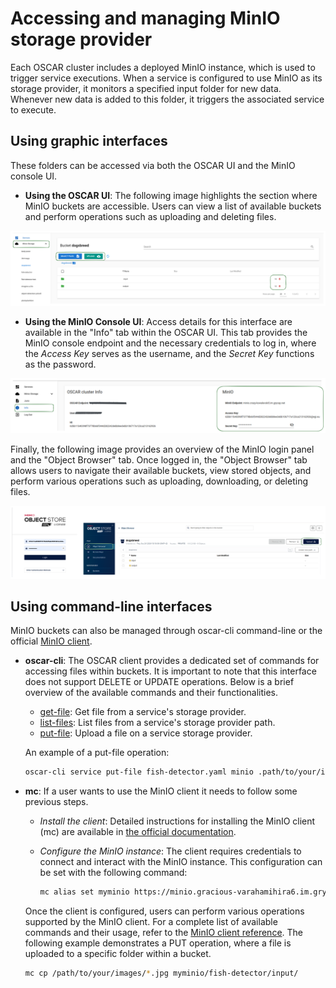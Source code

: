 # Accessing and managing MinIO storage provider

Each OSCAR cluster includes a deployed MinIO instance, which is used to trigger service executions. When a service is configured to use MinIO as its storage provider, it monitors a specified input folder for new data. Whenever new data is added to this folder, it triggers the associated service to execute. 

## Using graphic interfaces

These folders can be accessed via both the OSCAR UI and the MinIO console UI.

- **Using the OSCAR UI**: The following image highlights the section where MinIO buckets are accessible. Users can view a list of available buckets and perform operations such as uploading and deleting files.
  
![minio-buckets](images/bucket-list.png)

- **Using the MinIO Console UI**: Access details for this interface are available in the "Info" tab within the OSCAR UI. This tab provides the MinIO console endpoint and the necessary credentials to log in, where the *Access Key* serves as the username, and the *Secret Key* functions as the password.

![oscar-info](images/oscar-info.png)

Finally, the following image provides an overview of the MinIO login panel and the "Object Browser" tab. Once logged in, the "Object Browser" tab allows users to navigate their available buckets, view stored objects, and perform various operations such as uploading, downloading, or deleting files.

![oscar-info](images/minio-ui.png)


## Using command-line interfaces

MinIO buckets can also be managed through oscar-cli command-line or the official [MinIO client](https://min.io/docs/minio/linux/reference/minio-mc.html). 

- **oscar-cli**: The OSCAR client provides a dedicated set of commands for accessing files within buckets. It is important to note that this interface does not support DELETE or UPDATE operations. Below is a brief overview of the available commands and their functionalities.
  - [get-file](https://docs.oscar.grycap.net/oscar-cli/#get-file): Get file from a service's storage provider.
  - [list-files](https://docs.oscar.grycap.net/oscar-cli/#list-files): List files from a service's storage provider path.
  - [put-file](https://docs.oscar.grycap.net/oscar-cli/#put-file): Upload a file on a service storage provider.
  
  An example of a put-file operation:
  ``` sh
  oscar-cli service put-file fish-detector.yaml minio .path/to/your/images ./fish-detector/input/
  ```
  
- **mc**: If a user wants to use the MinIO client it needs to follow some previous steps.
  - *Install the client*: Detailed instructions for installing the MinIO client (mc) are available in [the official documentation](https://min.io/docs/minio/linux/reference/minio-mc.html#install-mc).
  - *Configure the MinIO instance*: The client requires credentials to connect and interact with the MinIO instance. This configuration can be set with the following command:
  
    ``` sh
    mc alias set myminio https://minio.gracious-varahamihira6.im.grycap.net YOUR-ACCESS-KEY YOUR-SECRET-KEY
    ```

  Once the client is configured, users can perform various operations supported by the MinIO client. For a complete list of available commands and their usage, refer to the [MinIO client reference](https://min.io/docs/minio/linux/reference/minio-mc.html#command-quick-reference). The following example demonstrates a PUT operation, where a file is uploaded to a specific folder within a bucket.
  ``` sh
  mc cp /path/to/your/images/*.jpg myminio/fish-detector/input/
  ```
